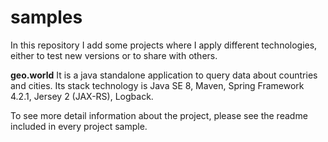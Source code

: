 # samples

In this repository I add some projects where I apply different technologies, either to test new versions or to share with others.

<b>geo.world</b>
It is a java standalone application to query data about countries and cities.
Its stack technology is Java SE 8, Maven, Spring Framework 4.2.1, Jersey 2 (JAX-RS), Logback.

To see more detail information about the project, please see the readme included in every project sample.
